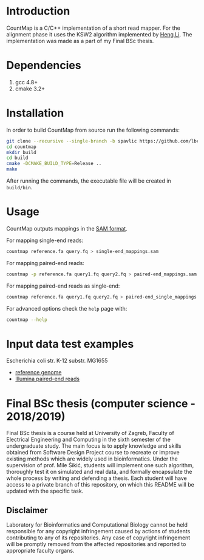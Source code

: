 # Introduction

CountMap is a C/C++ implementation of a short read mapper. For the alignment phase it uses the KSW2 algorithm implemented by [Heng Li][hl]. The implementation was made as a part of my Final BSc thesis.

# Dependencies

1. gcc 4.8+
2. cmake 3.2+

# Installation

In order to build CountMap from source run the following commands:

```bash
git clone --recursive --single-branch -b spavlic https://github.com/lbcb-edu/BSc-thesis-18-19.git countmap
cd countmap
mkdir build
cd build
cmake -DCMAKE_BUILD_TYPE=Release ..
make
```

After running the commands, the executable file will be created in `build/bin`.

# Usage

CountMap outputs mappings in the [SAM format][sam].

For mapping single-end reads:
```bash 
countmap reference.fa query.fq > single-end_mappings.sam
```

For mapping paired-end reads:
```bash
countmap -p reference.fa query1.fq query2.fq > paired-end_mappings.sam
```

For mapping paired-end reads as single-end:
```bash
countmap reference.fa query1.fq query2.fq > paired-end_single_mappings.sam
```

For advanced options check the `help` page with:
```bash
countmap --help
```

# Input data test examples

Escherichia coli str. K-12 substr. MG1655
  - [reference genome][ref]
  - [Illumina paired-end reads][reads]

# Final BSc thesis (computer science - 2018/2019)

Final BSc thesis is a course held at University of Zagreb, Faculty of Electrical Engineering and Computing in the sixth semester of the undergraduate study. The main focus is to apply knowledge and skills obtained from Software Design Project course to recreate or improve existing methods which are widely used in bioinformatics. Under the supervision of prof. Mile Šikić, students will implement one such algorithm, thoroughly test it on simulated and real data, and formally encapsulate the whole process by writing and defending a thesis. Each student will have access to a private branch of this repository, on which this README will be updated with the specific task.

## Disclaimer

Laboratory for Bioinformatics and Computational Biology cannot be held responsible for any copyright infringement caused by actions of students contributing to any of its repositories. Any case of copyright infringement will be promptly removed from the affected repositories and reported to appropriate faculty organs.

[hl]: https://github.com/lh3/ksw2
[sam]: https://samtools.github.io/hts-specs/SAMv1.pdf
[ref]: https://www.ncbi.nlm.nih.gov/genome/167
[reads]: http://www.ebi.ac.uk/ena/data/view/ERA000206&display=html
